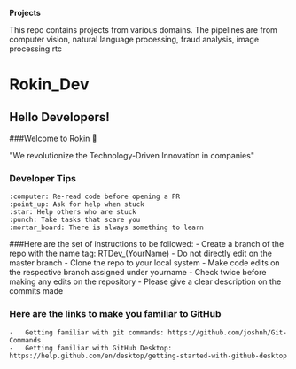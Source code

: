 **Projects**

This repo contains projects from various domains. The pipelines are from computer vision, natural language processing, fraud analysis, image processing rtc

# Rokin_Dev

## Hello Developers!

###Welcome to Rokin :rocket:

"We revolutionize the Technology-Driven Innovation in companies"

### Developer Tips

	:computer: Re-read code before opening a PR
	:point_up: Ask for help when stuck
	:star: Help others who are stuck
	:punch: Take tasks that scare you
	:mortar_board: There is always something to learn

###Here are the set of instructions to be followed:
	-	Create a branch of the repo with the name tag: RTDev_(YourName)
	-	Do not directly edit on the master branch
	- 	Clone the repo to your local system
	-	Make code edits on the respective branch assigned under yourname
	-	Check twice before making any edits on the repository
	-	Please give a clear description on the commits made

### Here are the links to make you familiar to GitHub

	-	Getting familiar with git commands: https://github.com/joshnh/Git-Commands
	-	Getting familiar with GitHub Desktop: https://help.github.com/en/desktop/getting-started-with-github-desktop
